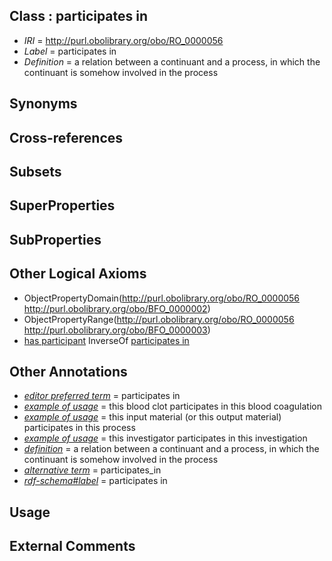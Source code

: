 
## Class : participates in

 * *IRI* = http://purl.obolibrary.org/obo/RO_0000056
 * *Label* = participates in
 * *Definition* = a relation between a continuant and a process, in which the continuant is somehow involved in the process

## Synonyms


## Cross-references


## Subsets


## SuperProperties


## SubProperties


## Other Logical Axioms

 * ObjectPropertyDomain(<http://purl.obolibrary.org/obo/RO_0000056> <http://purl.obolibrary.org/obo/BFO_0000002>)
 * ObjectPropertyRange(<http://purl.obolibrary.org/obo/RO_0000056> <http://purl.obolibrary.org/obo/BFO_0000003>)
 * [has participant](../../RO/57/RO_0000057.md) InverseOf [participates in](../../RO/56/RO_0000056.md)

## Other Annotations

 * *[editor preferred term](../../IAO/11/IAO_0000111.md)* = participates in
 * *[example of usage](../../IAO/12/IAO_0000112.md)* = this blood clot participates in this blood coagulation
 * *[example of usage](../../IAO/12/IAO_0000112.md)* = this input material (or this output material) participates in this process
 * *[example of usage](../../IAO/12/IAO_0000112.md)* = this investigator participates in this investigation
 * *[definition](../../IAO/15/IAO_0000115.md)* = a relation between a continuant and a process, in which the continuant is somehow involved in the process
 * *[alternative term](../../IAO/18/IAO_0000118.md)* = participates_in
 * *[rdf-schema#label](../../el/rdf-schema#label.md)* = participates in

## Usage


## External Comments

